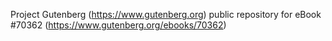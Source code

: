 Project Gutenberg (https://www.gutenberg.org) public repository for eBook #70362 (https://www.gutenberg.org/ebooks/70362)
